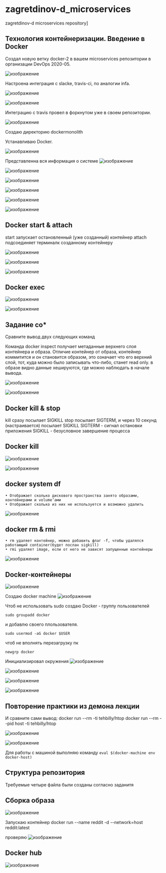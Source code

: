# zagretdinov-d_microservices
zagretdinov-d microservices repository]

## Технология контейнеризации. Введение в Docker
Создал новую ветку docker-2 в вашем microservices репозитории в организации DevOps 2020-05.

![изображение](https://user-images.githubusercontent.com/85208391/129976546-2789013b-7d6f-44ea-83ac-c15e77389707.png)

Настроена интеграция с slacke, travis-ci, по аналогии infa.

![изображение](https://user-images.githubusercontent.com/85208391/129976741-864d96e7-b227-485f-b829-9da91b84684f.png)

![изображение](https://user-images.githubusercontent.com/85208391/129976787-1ab3b9d9-3bda-45ad-97fa-fe5ef83cea4a.png)

Интеграцию с travis провел в форкнутом уже в своем репозитории.

![изображение](https://user-images.githubusercontent.com/85208391/129976968-95ad8073-9ade-4267-8e63-47e62ffd7a92.png)

Создаю директорию dockermonolith

Устанавливаю Docker.
 
 ![изображение](https://user-images.githubusercontent.com/85208391/129979430-ea9659b2-741c-43f8-8efa-b5f17a0964fd.png)

Представленна вся информация о системе
 ![изображение](https://user-images.githubusercontent.com/85208391/129979447-4fcccd2e-e8ef-4980-9f11-d82bf5d09ec6.png)

 ![изображение](https://user-images.githubusercontent.com/85208391/129979487-5d847cde-14d3-48dd-94f7-7201ab2f674a.png)

 ![изображение](https://user-images.githubusercontent.com/85208391/129979583-04212810-a4e0-4e95-8f85-40f82b279f33.png)

![изображение](https://user-images.githubusercontent.com/85208391/129979623-c3047ade-d6d9-454a-a454-5637e3cc88e3.png)

 ![изображение](https://user-images.githubusercontent.com/85208391/129979650-6bbcb580-cce2-4802-a264-0af27e590dd4.png)

![изображение](https://user-images.githubusercontent.com/85208391/129979668-6221d157-865b-473b-9955-a066ff4d3a5d.png)

## Docker start & attach
start запускает  остановленный (уже созданный) контейнер 
attach подсоединяет терминалк созданному контейнеру
 
 ![изображение](https://user-images.githubusercontent.com/85208391/129979861-a255b56c-7ab7-4f6f-8203-ce41e5ea7382.png)

![изображение](https://user-images.githubusercontent.com/85208391/129979886-f7cdc50b-58eb-42b9-9415-e891456a0790.png)

 ![изображение](https://user-images.githubusercontent.com/85208391/129979896-8da9dc30-88dc-49ad-9515-b6f8ea067a51.png)

## Docker exec

![изображение](https://user-images.githubusercontent.com/85208391/129979953-fc8ffc6b-7167-45ef-bcef-2d8a24f23772.png)

![изображение](https://user-images.githubusercontent.com/85208391/129980224-6a8afba3-1b16-48f4-8e96-c059fe3ef22e.png)

## Задание со* 
Сравните вывод двух следующих команд

Команда docker inspect получает метаданные верхнего слоя контейнера и образа. 
Отличие контейнер от образа, контейнер коммитится и он становится образом, это означает 
что его верхний слой, тот, куда можно было записывать что-либо, станет read only.
в образе видно данные хешируются, где можно наблюдать в начале вывода.  
 
 ![изображение](https://user-images.githubusercontent.com/85208391/129980362-e9f1cf74-340e-4f17-ac9c-08b7c8a69a1a.png)

![изображение](https://user-images.githubusercontent.com/85208391/129980389-7fcfdd84-fb4d-448b-8609-40e8cf4dc681.png)

 ## Docker kill & stop
kill сразу посылает SIGKILL
stop посылает SIGTERM, и через 10 секунд (настраивается) посылает SIGKILL 
SIGTERM - сигнал остановки приложения
SIGKILL - безусловное завершение процесса

## Docker kill
![изображение](https://user-images.githubusercontent.com/85208391/129980586-53f507ff-6ba9-4e5f-8f16-e02340e6bbee.png)

![изображение](https://user-images.githubusercontent.com/85208391/129980598-40cecdbd-1688-4418-a4c2-1325245137c1.png)

## docker system df

    • Отображает сколько дискового пространства занято образами, контейнерами и volume’ами 
    • Отображает сколько из них не используется и возможно удалить 

![изображение](https://user-images.githubusercontent.com/85208391/129980726-35670ab2-88ea-4e83-8932-e5380ea6555a.png)

## docker rm & rmi

    • rm удаляет контейнер, можно добавить флаг -f, чтобы удалялся работающий container(будет послан sigkill) 
    • rmi удаляет image, если от него не зависят запущенные контейнеры 

 ![изображение](https://user-images.githubusercontent.com/85208391/129980828-967d5726-548c-402a-af51-9f59ae8965f0.png)

## Docker-контейнеры

![изображение](https://user-images.githubusercontent.com/85208391/129981147-633d8fe5-94ff-4223-b8ea-22780b140d19.png)

Создаю docker machine
![изображение](https://user-images.githubusercontent.com/85208391/129981185-0b6eb851-8bb9-48ae-8078-77f2de9e59b7.png)


Чтоб не использовать sudo cоздаю Docker - группу пользователей  

``` sudo groupadd docker ```

и добавлю своего плользователя.

``` sudo usermod -aG docker $USER ```

чтоб не вполнять перезагрузку пк 

```newgrp docker```

Инициализировал окружения
![изображение](https://user-images.githubusercontent.com/85208391/129981609-4d820e77-f0f1-485b-af8b-0e57fdcc7c4e.png)

![изображение](https://user-images.githubusercontent.com/85208391/129981672-67d45fae-0b1e-4144-81da-7e848cb6fc4b.png)

![изображение](https://user-images.githubusercontent.com/85208391/129981704-8b3cc3f5-598f-430a-ad46-8d616732ebc6.png)

![изображение](https://user-images.githubusercontent.com/85208391/129981730-07ea4e40-9aba-4d13-9dba-d6aaa65ff53f.png)

## Повторение практики из демона лекции 

И сравните сами вывод:
docker run --rm -ti tehbilly/htop
docker run --rm --pid host -ti tehbilly/htop

![изображение](https://user-images.githubusercontent.com/85208391/129981803-d2ec4120-df4e-49e7-b980-7beaf32e87d2.png)

![изображение](https://user-images.githubusercontent.com/85208391/129981808-8b204286-4e43-4448-90f2-622539bbc072.png)

Для работы с машиной выполняю команду
``` eval $(docker-machine env docker-host) ```

## Структура репозитория
Требуемые четыре файла были созданы согласно заданитя

## Сборка образа

![изображение](https://user-images.githubusercontent.com/85208391/129982396-996fbc23-13af-40d9-a02a-994dc2cd3710.png)

Запускаю контейнер
docker run --name reddit -d --network=host reddit:latest

проверяю
![изображение](https://user-images.githubusercontent.com/85208391/129983033-36b062c0-5ca1-4ea3-b137-6ca765ff1391.png)

## Docker hub

![изображение](https://user-images.githubusercontent.com/85208391/129983236-564243bf-ce1c-4b3d-a2da-1a9376076643.png)











